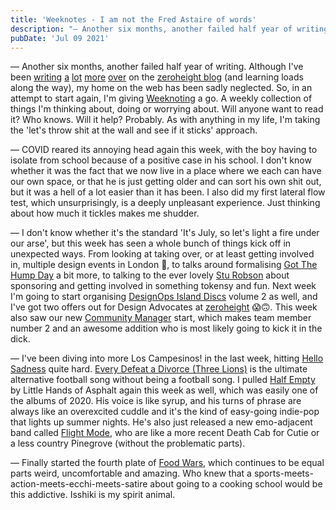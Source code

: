 ```yaml
---
title: 'Weeknotes - I am not the Fred Astaire of words'
description: "— Another six months, another failed half year of writing. Although I've been writing a lot more over on the zeroheight blog (and learning loads along the way)…"
pubDate: 'Jul 09 2021'
---
```


— Another six months, another failed half year of writing. Although I've been [writing](https://zeroheight.com/blog/design-principles-examples-the-good-the-bad-and-the-ugly/) [a](https://zeroheight.com/blog/5-tips-for-writing-effective-design-principles/) [lot](https://zeroheight.com/blog/designops-as-a-methodology-vs-designops-as-a-role/) [more](https://zeroheight.com/blog/documenting-your-design-system-the-convince-your-boss-edition/) [over](https://zeroheight.com/blog/design-tokens-and-a-source-of-truth/) on the [zeroheight blog](https://zeroheight.com/blog) (and learning loads along the way), my home on the web has been sadly neglected. So, in an attempt to start again, I'm giving [Weeknoting](https://weeknot.es/what-on-earth-are-weeknotes-a81874c5cef9) a go. A weekly collection of things I'm thinking about, doing or worrying about. Will anyone want to read it? Who knows. Will it help? Probably. As with anything in my life, I'm taking the 'let's throw shit at the wall and see if it sticks' approach.

— COVID reared its annoying head again this week, with the boy having to isolate from school because of a positive case in his school. I don't know whether it was the fact that we now live in a place where we each can have our own space, or that he is just getting older and can sort his own shit out, but it was a hell of a lot easier than it has been. I also did my first lateral flow test, which unsurprisingly, is a deeply unpleasant experience. Just thinking about how much it tickles makes me shudder.

— I don't know whether it's the standard 'It's July, so let's light a fire under our arse', but this week has seen a whole bunch of things kick off in unexpected ways. From looking at taking over, or at least getting involved in, multiple design events in London 👀, to talks around formalising [Got The Hump Day](https://twitter.com/lurkmoophy/status/1405077083504717824) a bit more, to talking to the ever lovely [Stu Robson](https://twitter.com/sturobson) about sponsoring and getting involved in something tokensy and fun. Next week I'm going to start organising [DesignOps Island Discs](https://zeroheight.com/blog/designops-island-discs-s01e01-dave-malouf/) volume 2 as well, and I've got two offers out for Design Advocates at [zeroheight](https://zeroheight.com/?utm_source=zhcc&utm_medium=social&utm_campaign=lukem) 😱🙃. This week also saw our new [Community Manager](https://www.linkedin.com/in/kat-stephens-531a0699/) start, which makes team member number 2 and an awesome addition who is most likely going to kick it in the dick.

— I've been diving into more Los Campesinos! in the last week, hitting [Hello Sadness](https://open.spotify.com/album/6LwZnWNeEuexXaDP7CvDat?si=Snc2VsB0RkeQH2pfFMNutQ&dl_branch=1) quite hard. [Every Defeat a Divorce (Three Lions)](https://open.spotify.com/track/4SQoJROZXC1CySLTucpGbz?si=d42cf905fe794e22) is the ultimate alternative football song without being a football song. I pulled [Half Empty](https://open.spotify.com/album/3UYz753W9PjGdjlccci3xt?si=9iCqoD9YQdyWCU79S4Un4w&dl_branch=1) by Little Hands of Asphalt again this week as well, which was easily one of the albums of 2020. His voice is like syrup, and his turns of phrase are always like an overexcited cuddle and it's the kind of easy-going indie-pop that lights up summer nights. He's also just released a new emo-adjacent band called [Flight Mode](https://open.spotify.com/artist/4tRRuMecJLgW206fzp5Wu9?si=enjBg8EWRvm2Qyd7JGsMCQ&dl_branch=1), who are like a more recent Death Cab for Cutie or a less country Pinegrove (without the problematic parts).

— Finally started the fourth plate of [Food Wars](https://www.crunchyroll.com/en-gb/food-wars-shokugeki-no-soma/episode-1-what-we-want-to-protect-789629), which continues to be equal parts weird, uncomfortable and amazing. Who knew that a sports-meets-action-meets-ecchi-meets-satire about going to a cooking school would be this addictive. Isshiki is my spirit animal.
